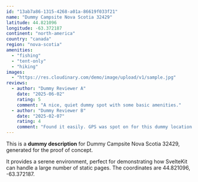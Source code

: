 ```yaml
---
id: "13ab7a86-1315-4268-a01a-86619f033f21"
name: "Dummy Campsite Nova Scotia 32429"
latitude: 44.821096
longitude: -63.372187
continent: "north-america"
country: "canada"
region: "nova-scotia"
amenities:
  - "fishing"
  - "tent-only"
  - "hiking"
images:
  - "https://res.cloudinary.com/demo/image/upload/v1/sample.jpg"
reviews:
  - author: "Dummy Reviewer A"
    date: "2025-06-02"
    rating: 5
    comment: "A nice, quiet dummy spot with some basic amenities."
  - author: "Dummy Reviewer B"
    date: "2025-02-07"
    rating: 4
    comment: "Found it easily. GPS was spot on for this dummy location."
---
```


This is a **dummy description** for Dummy Campsite Nova Scotia 32429, generated for the proof of concept.

It provides a serene environment, perfect for demonstrating how SvelteKit can handle a large number of static pages. The coordinates are 44.821096, -63.372187.
